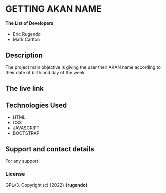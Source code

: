 # GETTING AKAN NAME
#### The List of Developers
* Eric Rugendo
* Mark Carlton
## Description
The project main objective is giving the user their AKAN name according to their date of birth and day of the week
## The live link

## Technologies Used
* HTML
* CSS
* JAVASCRIPT
* BOOTSTRAP

## Support and contact details
For any support
### License
GPLv3.
Copyright (c) {2022} **{rugendo}**
  